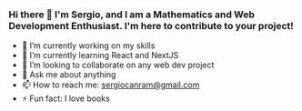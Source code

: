  ### Hi there 👋 I'm Sergio, and I am a Mathematics and Web Development Enthusiast. I'm here to contribute to your project!



- 🔭 I’m currently working on my skills
- 🌱 I’m currently learning React and NextJS
- 👯 I’m looking to collaborate on any web dev project
- 💬 Ask me about anything
- 📫 How to reach me: sergiocanram@gmail.com
- ⚡ Fun fact: I love books 

